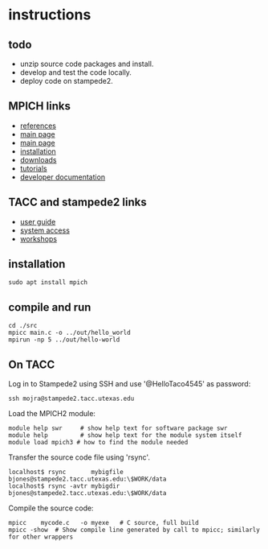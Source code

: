 # instructions

## todo

- unzip source code packages and install.
- develop and test the code locally.
- deploy code on stampede2.

## MPICH links

- [references](https://portal.tacc.utexas.edu/user-guides/stampede2#refs)
- [main page](http://www.mpich.org/)
- [main page](http://www.mpich.org/)
- [installation](https://mpitutorial.com/tutorials/installing-mpich2/)
- [downloads](https://www.mpich.org/downloads/)
- [tutorials](https://anl.app.box.com/v/2019-06-21-basic-mpi)
- [developer documentation](https://wiki.mpich.org/mpich/index.php/Developer_Documentation)

## TACC and stampede2 links

- [user guide](https://portal.tacc.utexas.edu/user-guides/stampede2#job-scripts)
- [system access](https://portal.tacc.utexas.edu/user-guides/stampede2#access)
- [workshops](https://www.youtube.com/channel/UCIyVQ1bICGCggZisXBSSRlw/videos)

## installation

    sudo apt install mpich

## compile and run

    cd ./src
    mpicc main.c -o ../out/hello_world
    mpirun -np 5 ../out/hello-world

## On TACC

Log in to Stampede2 using SSH and use '@HelloTaco4545' as password:

    ssh mojra@stampede2.tacc.utexas.edu

Load the MPICH2 module:

    module help swr     # show help text for software package swr
    module help         # show help text for the module system itself
    module load mpich3 # how to find the module needed

Transfer the source code file using 'rsync'.

    localhost$ rsync       mybigfile bjones@stampede2.tacc.utexas.edu:\$WORK/data
    localhost$ rsync -avtr mybigdir bjones@stampede2.tacc.utexas.edu:\$WORK/data

Compile the source code:

    mpicc    mycode.c   -o myexe   # C source, full build
    mpicc -show  # Show compile line generated by call to mpicc; similarly for other wrappers
